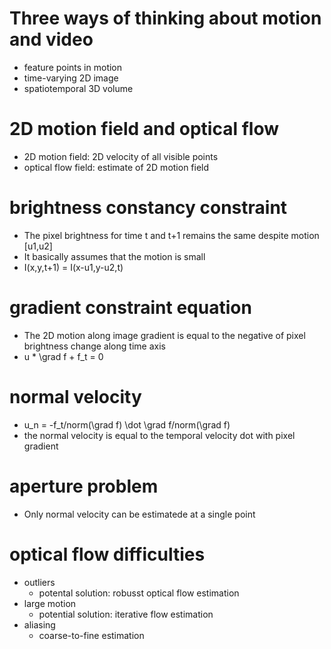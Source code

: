 # Three ways of thinking about motion and video
* feature points in motion
* time-varying 2D image
* spatiotemporal 3D volume

# 2D motion field and optical flow
* 2D motion field: 2D velocity of all visible points
* optical flow field: estimate of 2D motion field

# brightness constancy constraint
* The pixel brightness for time t and t+1 remains the same despite motion [u1,u2]
* It basically assumes that the motion is small
* I(x,y,t+1) = I(x-u1,y-u2,t)

# gradient constraint equation
* The 2D motion along image gradient is equal to the negative of pixel brightness change along time axis
* u * \grad f + f_t = 0

# normal velocity
* u_n = -f_t/norm(\grad f) \dot \grad f/norm(\grad f)
* the normal velocity is equal to the temporal velocity dot with pixel gradient

# aperture problem
* Only normal velocity can be estimatede at a single point

# optical flow difficulties
* outliers
	* potental solution: robusst optical flow estimation
* large motion
	* potential solution: iterative flow estimation
* aliasing
	* coarse-to-fine estimation



